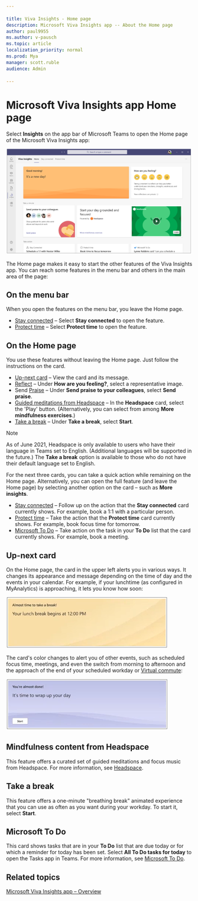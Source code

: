```yaml
---

title: Viva Insights - Home page
description: Microsoft Viva Insights app -- About the Home page
author: paul9955
ms.author: v-pausch
ms.topic: article
localization_priority: normal 
ms.prod: Mya
manager: scott.ruble
audience: Admin

---
```


# Microsoft Viva Insights app Home page 

Select **Insights** on the app bar of Microsoft Teams to open the Home page of the Microsoft Viva Insights app:  

![Home (morning)](images/home-page-with-headspace.png)

The Home page makes it easy to start the other features of the Viva Insights app. You can reach some features in the menu bar and others in the main area of the page:

## On the menu bar

When you open the features on the menu bar, you leave the Home page. 

* [Stay connected](viva-insights-stay-connected.md)  &ndash; Select **Stay connected** to open the feature.
* [Protect time](viva-insights-protect-time.md) &ndash; Select **Protect time** to open the feature.

## On the Home page

You use these features without leaving the Home page. Just follow the instructions on the card.  

* [Up-next card](#up-next-card) &ndash; View the card and its message.
* [Reflect](viva-insights-reflect.md) &ndash; Under **How are you feeling?**, select a representative image. <!--In the following cases, you can take action directly on a feature's card on the Home page without needing to open the feature.  -->
* Send [Praise](viva-insights-praise.md) &ndash; Under **Send praise to your colleagues**, select **Send praise**.
* [Guided meditations from Headspace](#take-a-break) &ndash; In the **Headspace** card, select the 'Play' button. (Alternatively, you can select from among **More mindfulness exercises**.)
* [Take a break](#take-a-break) &ndash; Under **Take a break**, select **Start**. 

> [!NOTE]
> As of June 2021, Headspace is only available to users who have their language in Teams set to English. (Additional languages will be supported in the future.) The **Take a break** option is available to those who do not have their default language set to English.  

For the next three cards, you can take a quick action while remaining on the Home page. Alternatively, you can open the full feature (and leave the Home page) by selecting another option on the card &ndash; such as **More insights**.

* [Stay connected](viva-insights-stay-connected.md) &ndash; Follow up on the action that the **Stay connected** card currently shows. For example, book a 1:1 with a particular person.
* [Protect time](viva-insights-protect-time.md) &ndash; Take the action that the **Protect time** card currently shows. For example, book focus time for tomorrow. 
* [Microsoft To Do](#microsoft-to-do) &ndash; Take action on the task in your **To Do** list that the card currently shows. For example, book a meeting.

## Up-next card

On the Home page, the card in the upper left alerts you in various ways. It changes its appearance and message depending on the time of day and the events in your calendar. For example, if your lunchtime (as configured in MyAnalytics) is approaching, it lets you know how soon:

<!-- THE LINK IN THE PRECEDING PARAGRAPH NEEDS TO GO HERE. NOTE THE ANCHOR: configured in MyAnalytics](../WorkplaceAnalytics/MyAnalytics/Use/use-the-insights.md#set-lunch-hours) WHICH REPLACED https://docs.microsoft.com/workplace-analytics/myanalytics/use/use-the-insights#set-lunch-hours -->

![Lunch approaching](images/lunch-break.png)

The card's color changes to alert you of other events, such as scheduled focus time, meetings, and even the switch from morning to afternoon and the approach of the end of your scheduled workday or [Virtual commute]():

![Virtual commute](images/virtual-commute.png)

## Mindfulness content from Headspace

This feature offers a curated set of guided meditations and focus music from Headspace. For more information, see [Headspace](viva-insights-headspace.md).

## Take a break

This feature offers a one-minute "breathing break" animated experience that you can use as often as you want during your workday. To start it, select **Start**. 

## Microsoft To Do

This card shows tasks that are in your **To Do** list that are due today or for which a reminder for today has been set. Select **All To Do tasks for today** to open the Tasks app in Teams. For more information, see [Microsoft To Do](https://todosupport.helpshift.com/a/microsoft-to-do/?p=web). 

## Related topics

[Microsoft Viva Insights app &ndash; Overview](viva-teams-app.md)
